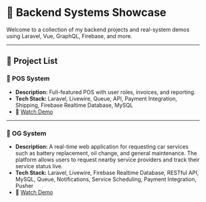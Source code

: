 
# 🚀 Backend Systems Showcase

Welcome to a collection of my backend projects and real-system demos using Laravel, Vue, GraphQL, Firebase, and more.

---

## 🧾 Project List

### 🔸 POS System
- **Description:** Full-featured POS with user roles, invoices, and reporting.
- **Tech Stack:** Laravel, Livewire, Queue, API, Payment Integration, Shipping, Firebase Realtime Database, MySQL  
- 🎥 [Watch Demo](https://drive.google.com/file/d/1VKdLlYrme1ZIO7i1hG5UgoAdNLr6lmYC/view?usp=sharing)

---

### 🔸 OG System
- **Description:** A real-time web application for requesting car services such as battery replacement, oil change, and general maintenance. The platform allows users to request nearby service providers and track their service status live.
- **Tech Stack:** Laravel, Livewire, Firebase Realtime Database, RESTful API, MySQL, Queue, Notifications, Service Scheduling, Payment Integration, Pusher  
- 🎥 [Watch Demo](https://drive.google.com/file/d/1RJlYk4veQfDBpsgl1XMlNxdUcMZpf_De/view?usp=sharing)
